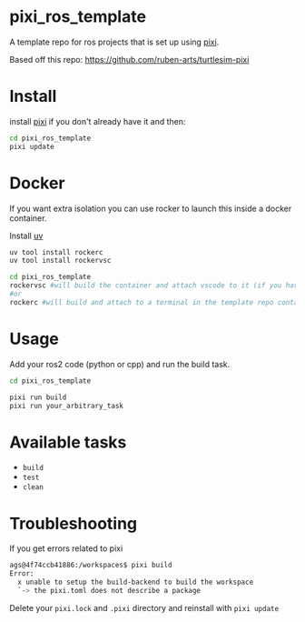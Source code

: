 # pixi_ros_template
A template repo for ros projects that is set up using [pixi](https://pixi.sh). 

Based off this repo: https://github.com/ruben-arts/turtlesim-pixi

# Install

install [pixi](https://pixi.sh/latest/) if you don't already have it and then:

```bash
cd pixi_ros_template
pixi update
```

# Docker

If you want extra isolation you can use rocker to launch this inside a docker container.

Install [uv](https://docs.astral.sh/uv/getting-started/installation/)

```bash
uv tool install rockerc
uv tool install rockervsc
```



```bash
cd pixi_ros_template
rockervsc #will build the container and attach vscode to it (if you have the devcontainers extension)
#or 
rockerc #will build and attach to a terminal in the template repo container
```

# Usage

Add your ros2 code (python or cpp) and run the build task.

```bash
cd pixi_ros_template

pixi run build
pixi run your_arbitrary_task
```

# Available tasks
- `build`
- `test`
- `clean`

# Troubleshooting

If you get errors related to pixi

```bash
ags@4f74ccb41886:/workspaces$ pixi build
Error: 
  x unable to setup the build-backend to build the workspace
  `-> the pixi.toml does not describe a package
```

Delete your `pixi.lock` and `.pixi` directory and reinstall with `pixi update`